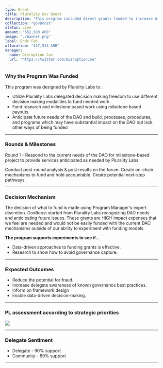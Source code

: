 ```yaml
---
type: Grant
title: Plurality Gov Boost
description: "This program included direct grants funded to increase Arbitrum DAO ability to effectively govern its resources."
collection: "govBoost"
status: Live
amount: "552,500 ARB"
image: "./banner.png"
label: Ends Feb
allocation: "447,534 ARB"
manager:
  name: Disruption Joe
  url: "https://twitter.com/DisruptionJoe"
---
```


### Why the Program Was Funded

This program was designed by Plurality Labs to :

- Utilize Plurality Labs delegated decision making freedom to use different decision making modalities to fund needed work
- Fund research and milestone based work using milsetone based payouts.
- Anticipate future needs of the DAO and build, processes, procedures, and programs which may have substantial impact on the DAO but lack other ways of being funded

---

### Rounds & Milestones

Round 1 - Respond to the current needs of the DAO for milestone-based project to provide services anticipated as needed by Plurality Labs

Conduct post-round analysis & post results on the forum. Create on-chain mechanisms to fund and hold accountable. Create potential next-step pathways.

---

### Decision Mechanism

The decision of what to fund is made using Program Manager's expert discretion.
GovBoost started from Plurality Labs recognizing DAO needs and anticipating future issues. These grants are HIGH impact expenses that we feel are needed and would not be easily funded with the current DAO mechanisms outside of our ability to experiment with funding models.

**The program supports experiments to see if…**

- Data-driven approaches to funding grants is effective.
- Research to show how to avoid governance capture.

---

### Expected Outcomes

- Reduce the potential for fraud.
- Increase delegate awareness of known governance best practices.
- Inform on framework design
- Enable data-driven decision-making.

---

### PL assessment according to strategic priorities

<div class="lg:w-1/2">

![](/images/graph.png)

</div>

---

### Delegate Sentiment

- Delegate - 90% support
- Community - 89% support

---
